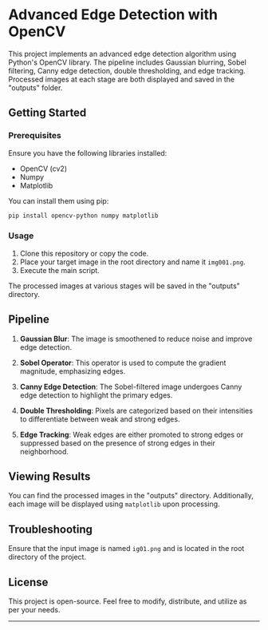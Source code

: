 
# Advanced Edge Detection with OpenCV

This project implements an advanced edge detection algorithm using Python's OpenCV library. The pipeline includes Gaussian blurring, Sobel filtering, Canny edge detection, double thresholding, and edge tracking. Processed images at each stage are both displayed and saved in the "outputs" folder.

## Getting Started

### Prerequisites

Ensure you have the following libraries installed:

- OpenCV (cv2)
- Numpy
- Matplotlib

You can install them using pip:

```bash
pip install opencv-python numpy matplotlib
```

### Usage

1. Clone this repository or copy the code.
2. Place your target image in the root directory and name it `img001.png`.
3. Execute the main script.

The processed images at various stages will be saved in the "outputs" directory.

## Pipeline

1. **Gaussian Blur**: The image is smoothened to reduce noise and improve edge detection.
   
2. **Sobel Operator**: This operator is used to compute the gradient magnitude, emphasizing edges.

3. **Canny Edge Detection**: The Sobel-filtered image undergoes Canny edge detection to highlight the primary edges.

4. **Double Thresholding**: Pixels are categorized based on their intensities to differentiate between weak and strong edges.

5. **Edge Tracking**: Weak edges are either promoted to strong edges or suppressed based on the presence of strong edges in their neighborhood.

## Viewing Results

You can find the processed images in the "outputs" directory. Additionally, each image will be displayed using `matplotlib` upon processing.

## Troubleshooting

Ensure that the input image is named `ig01.png` and is located in the root directory of the project.

## License

This project is open-source. Feel free to modify, distribute, and utilize as per your needs.

---

